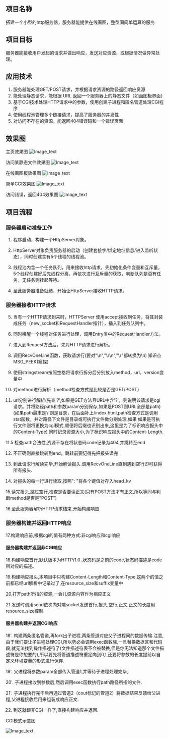 ## 项目名称
搭建一个小型的http服务器，服务器能提供在线画图，整型间简单运算的服务
## 项目目标
服务器能接收用户发起的请求并做出响应，发送对应资源，或根据情况做异常处理。
## 应用技术
 1. 服务器能处理GET/POST请求，并根据请求资源的路径返回响应资源
 2. 能处理静态请求，能根据 URL 返回一个服务器上的静态文件（如画图板界面）
 3. 基于CGI技术处理HTTP请求中的参数，使用创建子进程和匿名管道处理CGI程序
 4. 使用线程池管理多个链接请求，提高了服务器的并发性
 5. 对访问不存在的资源，能返回404错误码和一个错误页面
 
 ## 效果图
 
  主页效果图
  ![Image_text](https://github.com/ferlanymh/my_http_server/blob/master/主页.png)
  
  访问某静态文件效果图
  ![Image_text](https://github.com/ferlanymh/my_http_server/blob/master/login.png)
  
  在线画图板效果图
  ![Image_text](https://github.com/ferlanymh/my_http_server/blob/master/%E7%94%BB%E5%9B%BE%E6%9D%BF.png)
  
  简单CGI效果图
  ![Image_text](https://github.com/ferlanymh/my_http_server/blob/master/简单cgi.png)
 
  访问错误，返回404效果图
 ![Image_text](https://github.com/ferlanymh/my_http_server/blob/master/404.png)
## 项目流程
### 服务器启动准备工作

1. 程序启动，构建一个HttpServer对象。

2. HttpServer对象负责服务器的启动（创建套接字/绑定地址信息/进入监听状态），同时创建含有5个线程的线程池。

3. 线程池内含一个任务队列，用来接收http请求，先初始化条件变量和互斥量，5个线程创建好后先线程分离，再依次进行互斥量的获取，判断队列是否有任务，无任务则挂起等待。

4. 至此服务器准备就绪，开始让HttpServer接收HTTP请求。

### 服务器接收HTTP请求

5. 当有一个HTTP请求到来时，HTTPServer 使用accept接收到任务，将其封装成任务（new_socket和RequestHandler指针），插入到任务队列中。

6. 同时唤醒一个线程对任务进行处理，调用Entry类中的RequestHandler方法。

7. 进入到Request方法后，先对HTTP请求进行解析。

8. 调用RecvOneLine函数，获取请求行(要对"\n","\r\n","\r"都转换为\n)  知识点MSG_PEEK(窥探)

9. 使用stringstream按照空格将请求行拆分后分别放入method，url，version变量中

10. 对method进行解析（method检查方式是比较是否是GET/POST）

11. url分别进行解析(先查'?',如果是GET方法且URL中含'?'，则说明该请求是cgi请求。并将路径path和参数param分别保存,如果是POST则URL全部是path)
   (如果path最末是‘/’则是目录，在后面补上/index.html,path检查方式是调用stat函数，并对路径下文件是目录或可执行文件做分别处理,如果
    如果是可执行文件则将更换为cgi模式,顺便将后缀也识别出来,这里是为了标识响应报头中的Content-Type)
    同时记录资源大小,为了标识响应报头中的Content-Length.
    
11.5 检查path合法性,资源不存在将状态码code记录为404,并跳转至end

12. 不正确则直接跳转到end，跳转前要记得先把报头读完

13. 到此请求行解读完毕,开始解读报头.调用RecvOneLine直到遇到空行即可获得所有报头.

14. 对报头的每一行进行读取,按照": "将各个键值对存入head_kv

15.读完报头,跳过空行,检查是否要读正文(只有POST方法才有正文,所以等同与判断method是否是"POST")

16.至此服务器解析HTTP请求结束,开始构建响应

### 服务器构建并返回HTTP响应

17.构建响应前,根据cgi的值有两种方式:非cgi响应和cgi响应

#### 服务器构建并返回非CGI响应

18.构建响应首行,默认版本为HTTP/1.0 ,状态码是之前的code,状态码描述是code所对应的描述。

19.构建响应报头,本项目中只构建Content-Length和Content-Type,这两个的值之前都已经url解析中记录过了,在resource_size和suffix变量中

20.打开path所指的资源,一会儿资源内容作为相应正文

21.发送时调用send依次向对端socket发送首行,报头,空行,正文,正文的长度用resource_size控制.

#### 服务器构建并返回CGI响应

18'. 构建两条匿名管道,再fork出子进程,两条管道对应父子进程间的数据传输.注意,由于我们要让子进程处理CGI,所以势必会调用exec函数族,一旦替换数据区和代码段,就无法找到操作描述符了(文件描述符表不会被替换,但是你无法知道那个文件描述符是你想要的),所以要先将管道描述符重定向到0,1,还要将参数的长度提前以自定义环境变量的形式进行保存.

19'. 父进程将参数param全部传入管道1,并等待子进程处理完毕,

20'. 子进程接收到参数后,然后调用exec函数执行path路径所指的文件.

21'. 子进程执行完毕后再通过管道2（cout标记的管道2）将数据结果反馈给父进程,父进程接收后用来组装成响应正文.

22. 到这就跟非CGI一样了,直接构建响应并返回.

CGI模式示意图

![Image_text](https://github.com/ferlanymh/my_http_server/blob/master/CGI.png)
